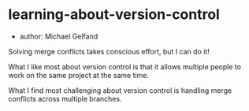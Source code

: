 # learning-about-version-control
 - author: Michael Gelfand

Solving merge conflicts takes conscious effort, but I can do it!

What I like most about version control is that it allows multiple people to work on the same project at the same time.

What I find most challenging about version control is handling merge conflicts across multiple branches.
